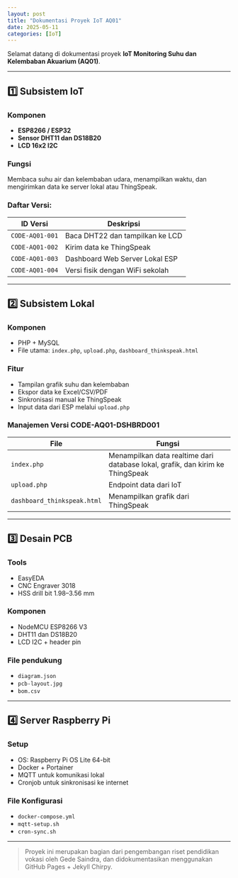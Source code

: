 ```yaml
---
layout: post
title: "Dokumentasi Proyek IoT AQ01"
date: 2025-05-11
categories: [IoT]
---
```


Selamat datang di dokumentasi proyek **IoT Monitoring Suhu dan Kelembaban Akuarium (AQ01)**.

---

## 1️⃣ Subsistem IoT

### Komponen
- **ESP8266 / ESP32**
- **Sensor DHT11 dan DS18B20**
- **LCD 16x2 I2C**

### Fungsi
Membaca suhu air dan kelembaban udara, menampilkan waktu, dan mengirimkan data ke server lokal atau ThingSpeak.

### Daftar Versi:
| ID Versi | Deskripsi |
|----------|-----------|
| `CODE-AQ01-001` | Baca DHT22 dan tampilkan ke LCD |
| `CODE-AQ01-002` | Kirim data ke ThingSpeak |
| `CODE-AQ01-003` | Dashboard Web Server Lokal ESP |
| `CODE-AQ01-004` | Versi fisik dengan WiFi sekolah |

---

## 2️⃣ Subsistem Lokal

### Komponen
- PHP + MySQL
- File utama: `index.php`, `upload.php`, `dashboard_thinkspeak.html`

### Fitur
- Tampilan grafik suhu dan kelembaban
- Ekspor data ke Excel/CSV/PDF
- Sinkronisasi manual ke ThingSpeak
- Input data dari ESP melalui `upload.php`

### Manajemen Versi CODE-AQ01-DSHBRD001

| File | Fungsi |
|------|--------|
| `index.php` | Menampilkan data realtime dari database lokal, grafik, dan kirim ke ThingSpeak |
| `upload.php` | Endpoint data dari IoT |
| `dashboard_thinkspeak.html` | Menampilkan grafik dari ThingSpeak |

---

## 3️⃣ Desain PCB

### Tools
- EasyEDA
- CNC Engraver 3018
- HSS drill bit 1.98–3.56 mm

### Komponen
- NodeMCU ESP8266 V3
- DHT11 dan DS18B20
- LCD I2C + header pin

### File pendukung
- `diagram.json`
- `pcb-layout.jpg`
- `bom.csv`

---

## 4️⃣ Server Raspberry Pi

### Setup
- OS: Raspberry Pi OS Lite 64-bit
- Docker + Portainer
- MQTT untuk komunikasi lokal
- Cronjob untuk sinkronisasi ke internet

### File Konfigurasi
- `docker-compose.yml`
- `mqtt-setup.sh`
- `cron-sync.sh`

---

> Proyek ini merupakan bagian dari pengembangan riset pendidikan vokasi oleh Gede Saindra, dan didokumentasikan menggunakan GitHub Pages + Jekyll Chirpy.
